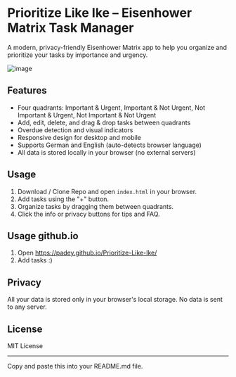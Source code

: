  
# Prioritize Like Ike – Eisenhower Matrix Task Manager

A modern, privacy-friendly Eisenhower Matrix app to help you organize and prioritize your tasks by importance and urgency.

![image](https://github.com/user-attachments/assets/d4c0c680-f104-4369-b64f-e6f828f2dd83)


## Features

- Four quadrants: Important & Urgent, Important & Not Urgent, Not Important & Urgent, Not Important & Not Urgent
- Add, edit, delete, and drag & drop tasks between quadrants
- Overdue detection and visual indicators
- Responsive design for desktop and mobile
- Supports German and English (auto-detects browser language)
- All data is stored locally in your browser (no external servers)

## Usage

1. Download / Clone Repo and open `index.html` in your browser.
2. Add tasks using the "+" button.
3. Organize tasks by dragging them between quadrants.
4. Click the info or privacy buttons for tips and FAQ.

## Usage github.io

1. Open https://padey.github.io/Prioritize-Like-Ike/
2. Add tasks :)

## Privacy

All your data is stored only in your browser's local storage. No data is sent to any server.

## License

MIT License

---

Copy and paste this into your README.md file.
